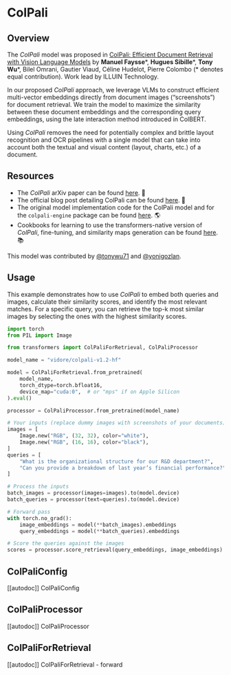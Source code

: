 <!--Copyright 2024 The HuggingFace Team. All rights reserved.

Licensed under the Apache License, Version 2.0 (the "License"); you may not use this file except in compliance with
the License. You may obtain a copy of the License at

http://www.apache.org/licenses/LICENSE-2.0

Unless required by applicable law or agreed to in writing, software distributed under the License is distributed on
an "AS IS" BASIS, WITHOUT WARRANTIES OR CONDITIONS OF ANY KIND, either express or implied. See the License for the
specific language governing permissions and limitations under the License.

⚠️ Note that this file is in Markdown but contain specific syntax for our doc-builder (similar to MDX) that may not be
rendered properly in your Markdown viewer.

-->

# ColPali

## Overview

The *ColPali* model was proposed in [ColPali: Efficient Document Retrieval with Vision Language Models](https://doi.org/10.48550/arXiv.2407.01449) by **Manuel Faysse***, **Hugues Sibille***, **Tony Wu***, Bilel Omrani, Gautier Viaud, Céline Hudelot, Pierre Colombo (* denotes equal contribution). Work lead by ILLUIN Technology.

In our proposed *ColPali* approach, we leverage VLMs to construct efficient multi-vector embeddings directly from document images (“screenshots”) for document retrieval. We train the model to maximize the similarity between these document embeddings and the corresponding query embeddings, using the late interaction method introduced in ColBERT.

Using *ColPali* removes the need for potentially complex and brittle layout recognition and OCR pipelines with a single model that can take into account both the textual and visual content (layout, charts, etc.) of a document.

## Resources

- The *ColPali* arXiv paper can be found [here](https://doi.org/10.48550/arXiv.2407.01449). 📄
- The official blog post detailing ColPali can be found [here](https://huggingface.co/blog/manu/colpali). 📝
- The original model implementation code for the ColPali model and for the `colpali-engine` package can be found [here](https://github.com/illuin-tech/colpali). 🌎
- Cookbooks for learning to use the transformers-native version of *ColPali*, fine-tuning, and similarity maps generation can be found [here](https://github.com/tonywu71/colpali-cookbooks). 📚

This model was contributed by [@tonywu71](https://huggingface.co/tonywu71) and [@yonigozlan](https://huggingface.co/yonigozlan).

## Usage

This example demonstrates how to use *ColPali* to embed both queries and images, calculate their similarity scores, and identify the most relevant matches. For a specific query, you can retrieve the top-k most similar images by selecting the ones with the highest similarity scores.

```python
import torch
from PIL import Image

from transformers import ColPaliForRetrieval, ColPaliProcessor

model_name = "vidore/colpali-v1.2-hf"

model = ColPaliForRetrieval.from_pretrained(
    model_name,
    torch_dtype=torch.bfloat16,
    device_map="cuda:0",  # or "mps" if on Apple Silicon
).eval()

processor = ColPaliProcessor.from_pretrained(model_name)

# Your inputs (replace dummy images with screenshots of your documents)
images = [
    Image.new("RGB", (32, 32), color="white"),
    Image.new("RGB", (16, 16), color="black"),
]
queries = [
    "What is the organizational structure for our R&D department?",
    "Can you provide a breakdown of last year’s financial performance?",
]

# Process the inputs
batch_images = processor(images=images).to(model.device)
batch_queries = processor(text=queries).to(model.device)

# Forward pass
with torch.no_grad():
    image_embeddings = model(**batch_images).embeddings
    query_embeddings = model(**batch_queries).embeddings

# Score the queries against the images
scores = processor.score_retrieval(query_embeddings, image_embeddings)
```

## ColPaliConfig

[[autodoc]] ColPaliConfig

## ColPaliProcessor

[[autodoc]] ColPaliProcessor

## ColPaliForRetrieval

[[autodoc]] ColPaliForRetrieval
    - forward
